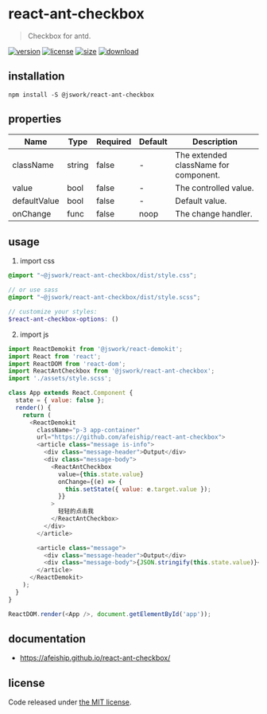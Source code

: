 # react-ant-checkbox
> Checkbox for antd.

[![version][version-image]][version-url]
[![license][license-image]][license-url]
[![size][size-image]][size-url]
[![download][download-image]][download-url]

## installation
```shell
npm install -S @jswork/react-ant-checkbox
```

## properties
| Name         | Type   | Required | Default | Description                           |
| ------------ | ------ | -------- | ------- | ------------------------------------- |
| className    | string | false    | -       | The extended className for component. |
| value        | bool   | false    | -       | The controlled value.                 |
| defaultValue | bool   | false    | -       | Default value.                        |
| onChange     | func   | false    | noop    | The change handler.                   |


## usage
1. import css
  ```scss
  @import "~@jswork/react-ant-checkbox/dist/style.css";

  // or use sass
  @import "~@jswork/react-ant-checkbox/dist/style.scss";

  // customize your styles:
  $react-ant-checkbox-options: ()
  ```
2. import js
  ```js
  import ReactDemokit from '@jswork/react-demokit';
  import React from 'react';
  import ReactDOM from 'react-dom';
  import ReactAntCheckbox from '@jswork/react-ant-checkbox';
  import './assets/style.scss';

  class App extends React.Component {
    state = { value: false };
    render() {
      return (
        <ReactDemokit
          className="p-3 app-container"
          url="https://github.com/afeiship/react-ant-checkbox">
          <article class="message is-info">
            <div class="message-header">Output</div>
            <div class="message-body">
              <ReactAntCheckbox
                value={this.state.value}
                onChange={(e) => {
                  this.setState({ value: e.target.value });
                }}
              >
                轻轻的点击我
              </ReactAntCheckbox>
            </div>
          </article>

          <article class="message">
            <div class="message-header">Output</div>
            <div class="message-body">{JSON.stringify(this.state.value)}</div>
          </article>
        </ReactDemokit>
      );
    }
  }

  ReactDOM.render(<App />, document.getElementById('app'));

  ```

## documentation
- https://afeiship.github.io/react-ant-checkbox/


## license
Code released under [the MIT license](https://github.com/afeiship/react-ant-checkbox/blob/master/LICENSE.txt).

[version-image]: https://img.shields.io/npm/v/@jswork/react-ant-checkbox
[version-url]: https://npmjs.org/package/@jswork/react-ant-checkbox

[license-image]: https://img.shields.io/npm/l/@jswork/react-ant-checkbox
[license-url]: https://github.com/afeiship/react-ant-checkbox/blob/master/LICENSE.txt

[size-image]: https://img.shields.io/bundlephobia/minzip/@jswork/react-ant-checkbox
[size-url]: https://github.com/afeiship/react-ant-checkbox/blob/master/dist/react-ant-checkbox.min.js

[download-image]: https://img.shields.io/npm/dm/@jswork/react-ant-checkbox
[download-url]: https://www.npmjs.com/package/@jswork/react-ant-checkbox
